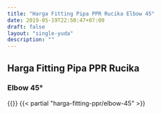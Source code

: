 ```yaml
---
title: "Harga Fitting Pipa PPR Rucika Elbow 45"
date: 2019-05-19T22:50:47+07:00
draft: false
layout: "single-yuda"
description: ""
---
```


## Harga Fitting Pipa PPR Rucika
### Elbow 45&deg;
{{<kontak-button>}}
{{< partial "harga-fitting-ppr/elbow-45" >}}
